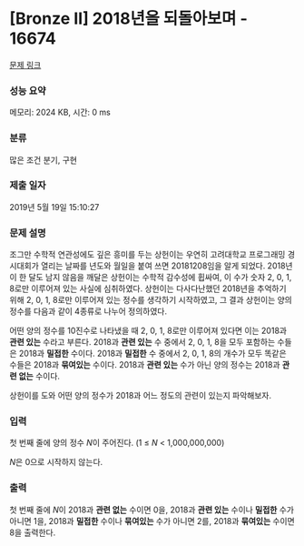 # [Bronze II] 2018년을 되돌아보며 - 16674 

[문제 링크](https://www.acmicpc.net/problem/16674) 

### 성능 요약

메모리: 2024 KB, 시간: 0 ms

### 분류

많은 조건 분기, 구현

### 제출 일자

2019년 5월 19일 15:10:27

### 문제 설명

<p>조그만 수학적 연관성에도 깊은 흥미를 두는 상헌이는 우연히 고려대학교 프로그래밍 경시대회가 열리는 날짜를 년도와 월일을 붙여 쓰면 20181208임을 알게 되었다. 2018년이 한 달도 남지 않음을 깨달은 상헌이는 수학적 감수성에 휩싸여, 이 수가 숫자 2, 0, 1, 8로만 이루어져 있는 사실에 심취하였다. 상헌이는 다사다난했던 2018년을 추억하기 위해 2, 0, 1, 8로만 이루어져 있는 정수를 생각하기 시작하였고, 그 결과 상헌이는 양의 정수를 다음과 같이 4종류로 나누어 정의하였다.</p>

<p>어떤 양의 정수를 10진수로 나타냈을 때 2, 0, 1, 8로만 이루어져 있다면 이는 2018과 <strong>관련 있는</strong> 수라고 부른다. 2018과 <strong>관련 있는</strong> 수 중에서 2, 0, 1, 8을 모두 포함하는 수들은 2018과 <strong>밀접한</strong> 수이다. 2018과 <strong>밀접한</strong> 수 중에서 2, 0, 1, 8의 개수가 모두 똑같은 수들은 2018과 <strong>묶여있는</strong> 수이다. 2018과 <strong>관련 있는</strong> 수가 아닌 양의 정수는 2018과 <strong>관련 없는</strong> 수이다.</p>

<p>상헌이를 도와 어떤 양의 정수가 2018과 어느 정도의 관련이 있는지 파악해보자.</p>

### 입력 

 <p>첫 번째 줄에 양의 정수 <em>N</em>이 주어진다. (1 ≤ <em>N</em> < 1,000,000,000)</p>

<p><em>N</em>은 0으로 시작하지 않는다.</p>

### 출력 

 <p>첫 번째 줄에 <em>N</em>이 2018과 <strong>관련 없는</strong> 수이면 0을, 2018과 <strong>관련 있는</strong> 수이나 <strong>밀접한</strong> 수가 아니면 1을, 2018과 <strong>밀접한</strong> 수이나 <strong>묶여있는</strong> 수가 아니면 2를, 2018과 <strong>묶여있는</strong> 수이면 8을 출력한다.</p>

